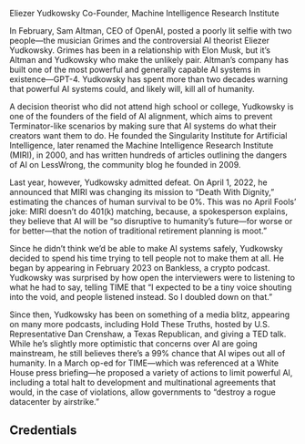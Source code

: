 Eliezer Yudkowsky
Co-Founder, Machine Intelligence Research Institute

In February, Sam Altman, CEO of OpenAI, posted a poorly lit selfie with two people—the musician Grimes and the controversial AI theorist Eliezer Yudkowsky. Grimes has been in a relationship with Elon Musk, but it’s Altman and Yudkowsky who make the unlikely pair. Altman’s company has built one of the most powerful and generally capable AI systems in existence—GPT-4. Yudkowsky has spent more than two decades warning that powerful AI systems could, and likely will, kill all of humanity.

A decision theorist who did not attend high school or college, Yudkowsky is one of the founders of the field of AI alignment, which aims to prevent Terminator-like scenarios by making sure that AI systems do what their creators want them to do. He founded the Singularity Institute for Artificial Intelligence, later renamed the Machine Intelligence Research Institute (MIRI), in 2000, and has written hundreds of articles outlining the dangers of AI on LessWrong, the community blog he founded in 2009.

Last year, however, Yudkowsky admitted defeat. On April 1, 2022, he announced that MIRI was changing its mission to “Death With Dignity,” estimating the chances of human survival to be 0%. This was no April Fools’ joke: MIRI doesn’t do 401(k) matching, because, a spokesperson explains, they believe that AI will be “so disruptive to humanity’s future—for worse or for better—that the notion of traditional retirement planning is moot.”

Since he didn’t think we’d be able to make AI systems safely, Yudkowsky decided to spend his time trying to tell people not to make them at all. He began by appearing in February 2023 on Bankless, a crypto podcast. Yudkowsky was surprised by how open the interviewers were to listening to what he had to say, telling TIME that “I expected to be a tiny voice shouting into the void, and people listened instead. So I doubled down on that.”

Since then, Yudkowsky has been on something of a media blitz, appearing on many more podcasts, including Hold These Truths, hosted by U.S. Representative Dan Crenshaw, a Texas Republican, and giving a TED talk. While he’s slightly more optimistic that concerns over AI are going mainstream, he still believes there’s a 99% chance that AI wipes out all of humanity. In a March op-ed for TIME—which was referenced at a White House press briefing—he proposed a variety of actions to limit powerful AI, including a total halt to development and multinational agreements that would, in the case of violations, allow governments to “destroy a rogue datacenter by airstrike.”

## Credentials